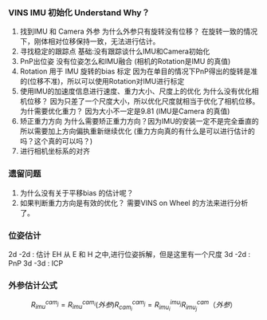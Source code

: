 <!--
 * @Author: Liu Weilong
 * @Date: 2021-03-22 19:54:22
 * @LastEditors: Liu Weilong 
 * @LastEditTime: 2021-04-06 20:03:07
 * @Description: 
-->
### VINS IMU 初始化 Understand Why？
1. 找到IMU 和 Camera 外参 
   为什么外参只有旋转没有位移？
   在旋转一致的情况下，刚体相对位移保持一致，无法进行估计。
2. 寻找稳定的跟踪点  基础:没有跟踪谈什么IMU和Camera初始化
3. PnP出位姿 没有位姿怎么和IMU融合 (相机的Rotation是IMU 的真值)
4. Rotation 用于 IMU 旋转的bias 标定 因为在单目的情况下PnP得出的旋转是准的(位移不准)，所以可以使用Rotation对IMU进行标定
5. 使用IMU的加速度信息进行速度、重力大小、尺度上的优化
   为什么没有优化相机位移？ 因为只差了一个尺度大小，所以优化尺度就相当于优化了相机位移。
   为什需要优化重力？
   因为大小不一定是9.81
   (IMU是Camera 的真值)
6. 矫正重力方向
   为什么需要矫正重力方向？因为IMU的安装一定不是完全垂直的
   所以需要加上方向偏执重新继续优化
   (重力方向真的有什么是可以进行估计的吗？这个真的可以吗？)
7. 进行相机坐标系的对齐

### 遗留问题
1. 为什么没有关于平移bias 的估计呢？
2. 如果判断重力方向是有效的优化？
需要VINS on Wheel 的方法来进行分析了。

### 位姿估计
2d -2d : 估计 EH 从 E 和 H 之中,进行位姿拆解，但是这里有一个尺度
3d -2d : PnP
3d -3d : ICP

### 外参估计公式
$$
   R_{imu}^{cam_{j}} = R_{imu}^{cam_{i}}(外参)R_{cam_i}^{cam_j} = R_{imu_{i}}^{imu_j}R_{imu_j}^{cam}（外参）
$$





